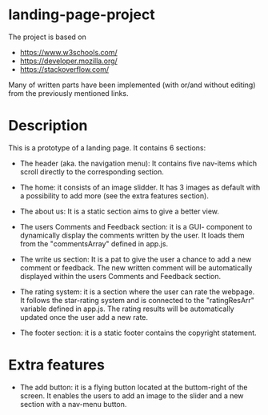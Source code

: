 

# landing-page-project

The project is based on
- https://www.w3schools.com/
- https://developer.mozilla.org/
- https://stackoverflow.com/

Many of written parts have been implemented (with or/and without editing) from the previously mentioned links. 


# Description

This is a prototype of a landing page. It contains 6 sections:
- The header (aka. the navigation menu): It contains five nav-items which scroll directly to the corresponding section. 

- The home: it consists of an image slidder. It has 3 images as default with a possibility to add more (see the extra features section).

- The about us: It is a static section aims to give a better view. 

- The users Comments and Feedback section: it is a GUI- component to dynamically display the comments written by the user. It loads them from the "commentsArray" defined in app.js.

- The write us section: It is a pat to give the user a chance to add a new comment or feedback. The new written comment will be automatically displayed within the users Comments and Feedback section.

- The rating system: it is a section where the user can rate the webpage. It follows the star-rating system and is connected to the "ratingResArr" variable defined in app.js. The rating results will be automatically updated once the user add a new rate. 

- The footer section: it is a static footer contains the copyright statement. 


# Extra features

- The add button: it is a flying button located at the buttom-right of the screen. It enables the users to add an image to the slider and a new section with a nav-menu button. 
